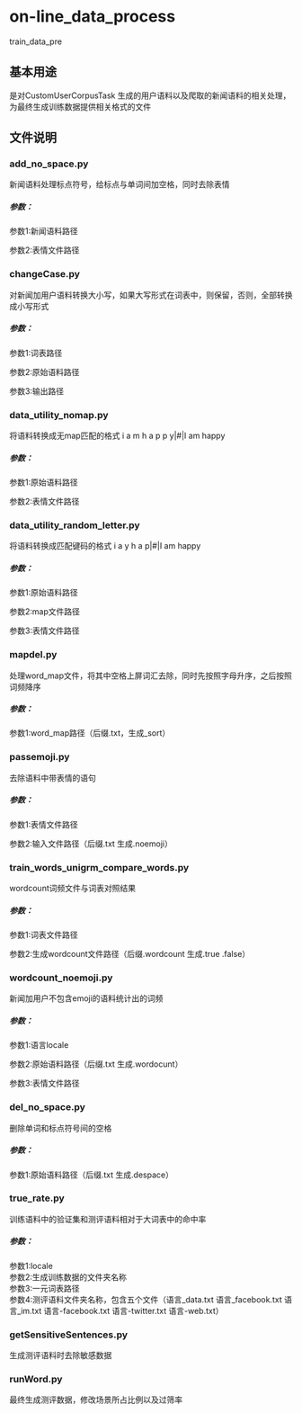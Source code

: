 # on-line_data_process
train_data_pre
## 基本用途
是对CustomUserCorpusTask 生成的用户语料以及爬取的新闻语料的相关处理，为最终生成训练数据提供相关格式的文件
## 文件说明
### add_no_space.py 
新闻语料处理标点符号，给标点与单词间加空格，同时去除表情
##### 参数：
参数1:新闻语料路径

参数2:表情文件路径
### changeCase.py
对新闻加用户语料转换大小写，如果大写形式在词表中，则保留，否则，全部转换成小写形式
##### 参数：
参数1:词表路径

参数2:原始语料路径

参数3:输出路径
### data_utility_nomap.py
将语料转换成无map匹配的格式
i a m h a p p y|#|I am  happy
##### 参数：
参数1:原始语料路径

参数2:表情文件路径
### data_utility_random_letter.py
将语料转换成匹配键码的格式
i a y h a p|#|I am  happy
##### 参数：
参数1:原始语料路径

参数2:map文件路径

参数3:表情文件路径
### mapdel.py
处理word_map文件，将其中空格上屏词汇去除，同时先按照字母升序，之后按照词频降序
##### 参数：
参数1:word_map路径（后缀.txt，生成_sort）
### passemoji.py
去除语料中带表情的语句
##### 参数：
参数1:表情文件路径

参数2:输入文件路径（后缀.txt 生成.noemoji）
### train_words_unigrm_compare_words.py
wordcount词频文件与词表对照结果
##### 参数：
参数1:词表文件路径

参数2:生成wordcount文件路径（后缀.wordcount 生成.true .false）
### wordcount_noemoji.py
新闻加用户不包含emoji的语料统计出的词频
##### 参数：
参数1:语言locale

参数2:原始语料路径（后缀.txt 生成.wordocunt）

参数3:表情文件路径
### del_no_space.py
删除单词和标点符号间的空格
##### 参数：
参数1:原始语料路径（后缀.txt 生成.despace）
### true_rate.py
训练语料中的验证集和测评语料相对于大词表中的命中率
##### 参数：
参数1:locale  
参数2:生成训练数据的文件夹名称  
参数3:一元词表路径  
参数4:测评语料文件夹名称，包含五个文件（语言_data.txt 语言_facebook.txt 语言_im.txt 语言-facebook.txt 语言-twitter.txt 语言-web.txt） 
### getSensitiveSentences.py
生成测评语料时去除敏感数据
### runWord.py
最终生成测评数据，修改场景所占比例以及过筛率
